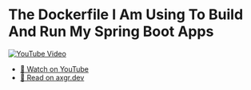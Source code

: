# The Dockerfile I Am Using To Build And Run My Spring Boot Apps

[![YouTube Video](https://img.youtube.com/vi/WqimtQdCfAE/0.jpg)](https://youtu.be/WqimtQdCfAE)

- [🍿 Watch on YouTube](https://youtu.be/WqimtQdCfAE)
- [🦩 Read on axgr.dev](https://axgr.dev/posts/spring-dockerfile/?utm_campaign=github-readme&utm_source=github)
